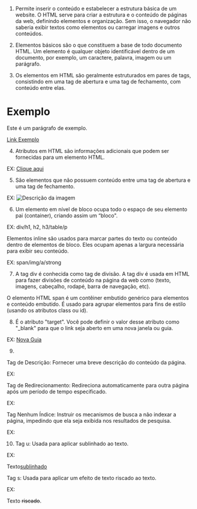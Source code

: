 
1. Permite inserir o conteúdo e estabelecer a estrutura básica de
um website. O HTML serve para criar a estrutura e o conteúdo de páginas
da web, definindo elementos e organização. Sem isso, o navegador não
saberia exibir textos como elementos ou carregar imagens e outros conteúdos.

2. Elementos básicos são o que constituem a base de todo documento HTML.
Um elemento é qualquer objeto identificável dentro de um documento, por 
exemplo, um caractere, palavra, imagem ou um parágrafo.

3. Os elementos em HTML são geralmente estruturados em pares de tags, 
consistindo em uma tag de abertura e uma tag de fechamento, com conteúdo 
entre elas.

<!DOCTYPE html>

<html>
<head>
    <title>Título</title>
</head>
<body>
    <h1>Exemplo</h1>
    <p>Este é um parágrafo de exemplo.</p>
  <a href="https://www.exemplo.com">Link Exemplo</a>
</body>
</html>

4. Atributos em HTML são informações adicionais que podem ser fornecidas 
para um elemento HTML. 

EX: <a href="https://www.exemplo.com" title="Exemplo">Clique aqui</a>

5. São elementos que não possuem conteúdo entre uma tag de abertura e 
uma tag de fechamento. 

EX: <img src="imagem.jpg" alt="Descrição da imagem">

6. Um elemento em nível de bloco ocupa todo o espaço de seu elemento pai 
(container), criando assim um “bloco".

EX: div/h1, h2, h3/table/p

Elementos inline são usados para marcar partes do texto ou conteúdo 
dentro de elementos de bloco. Eles ocupam apenas a largura necessária 
para exibir seu conteúdo.

EX: span/img/a/strong

7. A tag div é conhecida como tag de divisão. A tag div é usada em HTML 
para fazer divisões de conteúdo na página da web como 
(texto, imagens, cabeçalho, rodapé, barra de navegação, etc).

O elemento HTML span é um contêiner embutido genérico para elementos e 
conteúdo embutido. É usado para agrupar elementos para fins de estilo 
(usando os atributos class ou id).

8. É o atributo "target". Você pode definir o valor desse atributo como
"_blank" para que o link seja aberto em uma nova janela ou guia.

EX: <a href="https://www.exemplo.com" target="_blank">Nova Guia</a>

9. 
Tag de Descrição: Fornecer uma breve descrição do conteúdo da página.

EX: <meta name="description" content="Uma descrição breve da página.">


Tag de Redirecionamento: Redireciona automaticamente para outra página 
após um período de tempo especificado.

EX: <meta http-equiv="refresh" content="5;url=https://www.exemplo.com">


Tag Nenhum Índice: Instruir os mecanismos de busca a não indexar a página,
impedindo que ela seja exibida nos resultados de pesquisa.

EX: <meta name="robots" content="noindex">

10. Tag u: Usada para aplicar sublinhado ao texto.

EX: <p>Texto<u>sublinhado</u></p>

Tag s: Usada para aplicar um efeito de texto riscado ao texto.

EX: <p>Texto <s>riscado</s>.</p>

